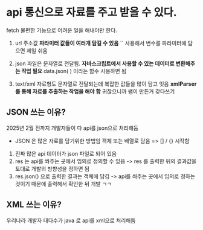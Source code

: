 # api 통신으로 자료를 주고 받을 수 있다.

fetch 불편한 기능으로 어려운 일을 해내야만 한다.

1. url 주소값
   **파라미터 값들이 여러개 담길 수 있음**
   `` 사용해서 변수를 파라미터에 담으면 제일 쉬움

2. json 파일은 문자열로 전달됨.
   **자바스크립트에서 사용할 수 있는 데이터로 변환해주는 작업 필요**
   data.json( ) 이라는 함수 사용하면 됨

3. text/xml 자료형도 문자열로 전달되는데 복잡한 값들을 많이 담고 잇음
   **xmlParser를 통해 자료를 추출하는 작업을 해야 함**
   귀찮으니까 쌤이 만든거 갖다쓰기

## JSON 쓰는 이유?

2025년 2월 전까지 개발자들이 다 api를 json으로 처리해둠

- JSON 은 많은 자료를 담기위한 방법임
  객체 또는 배열로 담음 => [] / {} 시작함

1. 진짜 많은 api 데이터가 json 파일로 되어 있음
2. res 는 api를 쏴주는 곳에서 임의로 정의할 수 있음
   -> res 를 출력한 뒤의 결과값을 토대로 개발의 방향성을 정하면 됨
3. res.json() 으로 출력한 결과는 객체에 담김
   -> api를 쏴주는 곳에서 임의로 정하는 것이기 때문에 출력해서 확인한 뒤 개발 ㄱㄱ

## XML 쓰는 이유?

우리나라 개발자 대다수가 java 로 api를 xml으로 처리해둠
